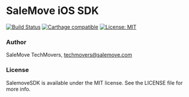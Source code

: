 





# SaleMove iOS SDK

[![Build Status](https://app.bitrise.io/app/ff9d24c2354f2d85/status.svg?token=1M5jvlOg4n_ADEl2k-a9gg&branch=master)](https://app.bitrise.io/app/ff9d24c2354f2d85) [![Carthage compatible](https://img.shields.io/badge/Carthage-compatible-4BC51D.svg?style=flat)](https://github.com/Carthage/Carthage) [![License: MIT](https://img.shields.io/badge/License-MIT-yellow.svg)](https://opensource.org/licenses/MIT)



### Author

SaleMove TechMovers, techmovers@salemove.com

### License

SalemoveSDK is available under the MIT license. See the LICENSE file for more info.
